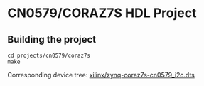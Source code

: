 # CN0579/CORAZ7S HDL Project

## Building the project

```
cd projects/cn0579/coraz7s
make
```

Corresponding device tree: [xilinx/zynq-coraz7s-cn0579_i2c.dts](https://github.com/analogdevicesinc/linux/blob/main/arch/arm/boot/dts/xilinx/zynq-coraz7s-cn0579_i2c.dts)